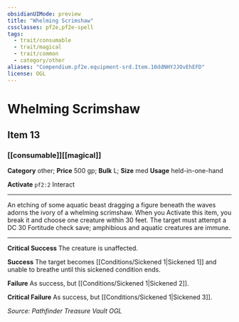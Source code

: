 ```yaml
---
obsidianUIMode: preview
title: "Whelming Scrimshaw"
cssclasses: pf2e,pf2e-spell
tags:
  - trait/consumable
  - trait/magical
  - trait/common
  - category/other
aliases: "Compendium.pf2e.equipment-srd.Item.10ddNHYJJOvEhEFD"
license: OGL
---
```

# Whelming Scrimshaw
## Item 13
### [[consumable]][[magical]]

**Category** other; 
**Price** 500 gp; 
**Bulk** L; **Size** med
**Usage** held-in-one-hand

**Activate** `pf2:2` Interact

* * *

An etching of some aquatic beast dragging a figure beneath the waves adorns the ivory of a whelming scrimshaw. When you Activate this item, you break it and choose one creature within 30 feet. The target must attempt a DC 30 Fortitude check save; amphibious and aquatic creatures are immune.

* * *

**Critical Success** The creature is unaffected.

**Success** The target becomes [[Conditions/Sickened 1|Sickened 1]] and unable to breathe until this sickened condition ends.

**Failure** As success, but [[Conditions/Sickened 1|Sickened 2]].

**Critical Failure** As success, but [[Conditions/Sickened 1|Sickened 3]].

*Source: Pathfinder Treasure Vault*
*OGL*